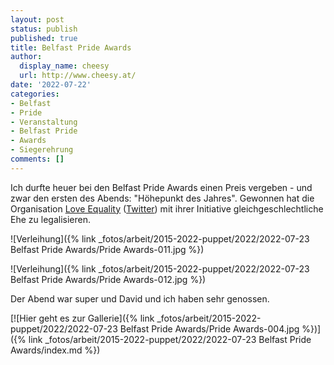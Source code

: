 ```yaml
---
layout: post
status: publish
published: true
title: Belfast Pride Awards
author:
  display_name: cheesy
  url: http://www.cheesy.at/
date: '2022-07-22'
categories:
- Belfast
- Pride
- Veranstaltung
- Belfast Pride
- Awards
- Siegerehrung
comments: []
---
```

Ich durfte heuer bei den Belfast Pride Awards einen Preis vergeben - und zwar den ersten des Abends: "Höhepunkt des Jahres". Gewonnen hat die Organisation [Love Equality](https://www.facebook.com/LoveEqualityNI/) ([Twitter](https://twitter.com/Love_EqualityNI)) mit ihrer Initiative gleichgeschlechtliche Ehe zu legalisieren.

![Verleihung]({% link _fotos/arbeit/2015-2022-puppet/2022/2022-07-23 Belfast Pride Awards/Pride Awards-011.jpg %})

![Verleihung]({% link _fotos/arbeit/2015-2022-puppet/2022/2022-07-23 Belfast Pride Awards/Pride Awards-012.jpg %})

Der Abend war super und David und ich haben sehr genossen.

[![Hier geht es zur Gallerie]({% link _fotos/arbeit/2015-2022-puppet/2022/2022-07-23 Belfast Pride Awards/Pride Awards-004.jpg %})]({% link _fotos/arbeit/2015-2022-puppet/2022/2022-07-23 Belfast Pride Awards/index.md %})
